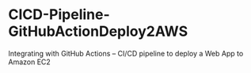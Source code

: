 # CICD-Pipeline-GitHubActionDeploy2AWS
Integrating with GitHub Actions – CI/CD pipeline to deploy a Web App to Amazon EC2
